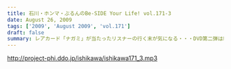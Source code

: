```yaml
---
title: 石川・ホンマ・ぶるんのBe-SIDE Your Life! vol.171-3
date: August 26, 2009
tags: ['2009', 'August 2009', 'vol.171']
draft: false
summary: レアカード「ナガミ」が当たったリスナーの行く末が気になる・・・DVD第二弾は絶賛発売中で。そして、ほどよく売れて欲しいのです。NAMAE
---
```


http://project-phi.ddo.jp/ishikawa/ishikawa171_3.mp3